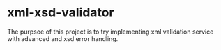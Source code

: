 # xml-xsd-validator

The purpsoe of this project is to try implementing xml validation service with advanced and xsd error handling. 
